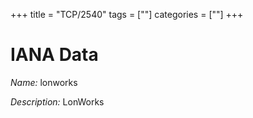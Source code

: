 +++
title = "TCP/2540"
tags = [""]
categories = [""]
+++

# IANA Data

_Name:_ lonworks

_Description:_ LonWorks


